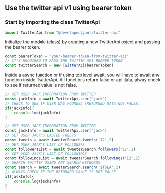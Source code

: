 ## Use the twitter api v1 using bearer token
### Start by importing the class TwitterApi

``` javascript
import TwitterApi from "@developedbyant/twitter-api"
```
Initialize the module (class) by creating a new TwitterApi object and passing the bearer token.
``` javascript
const bearerToken = "your-bearer-token-from-twitter-api"
// IT'S REQUIRED TO PASS THE TWITTER API BEARER TOKEN
const twitterSearch = new TwitterApi(bearerToken)
```
Inside a async function or if using top level await, you will have to await any function inside TwitterApi.
All functions return false or api data, alway check to see if returned value is not false.

``` javascript
// GET USER JACK INFORMATION FROM TWITTER
const jackInfo = await TwitterApi.user("jack")
// CHECK TO SEE IF USER WAS FOUNDED (RETURNED DATA NOT FALSE)
if(jackInfo){
    console.log(jackInfo)
}
```

``` javascript
// GET USER JACK INFORMATION FROM TWITTER
const jackInfo = await TwitterApi.user("jack")
// GET USER JACK'S LASTED TWEETS
const tweets = await tweeterSearch.tweets('12',2)
// GET USER JACK'S LIST OF FOLLOWERS
const followersList = await tweeterSearch.followers('12',2)
// GET USER JACK'S LIST OF FOLLOWINGS
const followingsList = await tweeterSearch.followings('12',2)
// SEARCH TWITTER USING ANY SEARCH KEYWORDS
const search = await tweeterSearch.search('$TSLA',2)
// ALWAYS CHECK IF THE RETURNED VALUE IS NOT FALSE
if(jackInfo){
    console.log(jackInfo)
}
```